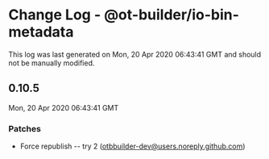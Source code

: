 # Change Log - @ot-builder/io-bin-metadata

This log was last generated on Mon, 20 Apr 2020 06:43:41 GMT and should not be manually modified.

<!-- Start content -->

## 0.10.5

Mon, 20 Apr 2020 06:43:41 GMT

### Patches

- Force republish -- try 2 (otbbuilder-dev@users.noreply.github.com)
